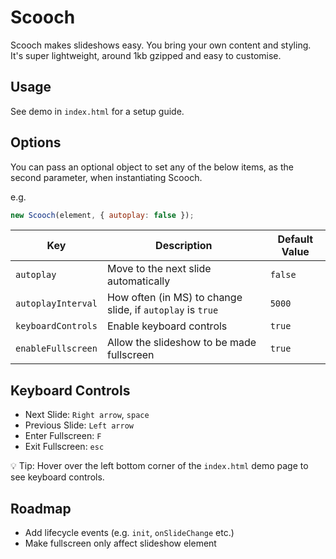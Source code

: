# Scooch

Scooch makes slideshows easy. You bring your own content and styling. It's super lightweight, around 1kb gzipped and easy to customise.

## Usage

See demo in `index.html` for a setup guide.

## Options

You can pass an optional object to set any of the below items, as the second parameter, when instantiating Scooch.

e.g.

```javascript
new Scooch(element, { autoplay: false });
```

| Key                | Description                                                | Default Value |
| ------------------ | ---------------------------------------------------------- | ------------- |
| `autoplay`         | Move to the next slide automatically                       | `false`       |
| `autoplayInterval` | How often (in MS) to change slide, if `autoplay` is `true` | `5000`        |
| `keyboardControls` | Enable keyboard controls                                   | `true`        |
| `enableFullscreen` | Allow the slideshow to be made fullscreen                  | `true`        |

## Keyboard Controls

-   Next Slide: `Right arrow`, `space`
-   Previous Slide: `Left arrow`
-   Enter Fullscreen: `F`
-   Exit Fullscreen: `esc`

💡 Tip: Hover over the left bottom corner of the `index.html` demo page to see keyboard controls.

## Roadmap

-   Add lifecycle events (e.g. `init`, `onSlideChange` etc.)
-   Make fullscreen only affect slideshow element
